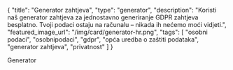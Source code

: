 {
    "title": "Generator zahtjeva",
    "type": "generator",
    "description": "Koristi naš generator zahtjeva za jednostavno generiranje GDPR zahtjeva besplatno. Tvoji podaci ostaju na računalu – nikada ih nećemo moći vidjeti.",
    "featured_image_url": "/img/card/generator-hr.png",
    "tags": [ "osobni podaci", "osobnipodaci", "gdpr", "opća uredba o zaštiti podataka", "generator zahtjeva", "privatnost" ]
}
 
Generator

